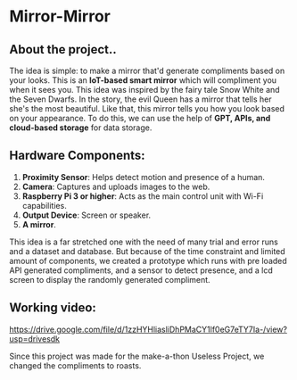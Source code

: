 # Mirror-Mirror
## About the project..

The idea is simple: to make a mirror that'd generate compliments based on your looks. This is an **IoT-based smart mirror** which will compliment you when it sees you. This idea was inspired by the fairy tale Snow White and the Seven Dwarfs. In the story, the evil Queen has a mirror that tells her she's the most beautiful. Like that, this mirror tells you how you look based on your appearance. To do this, we can use the help of **GPT, APIs, and cloud-based storage** for data storage.

## Hardware Components:

1. **Proximity Sensor**: Helps detect motion and presence of a human.
2. **Camera**: Captures and uploads images to the web.
3. **Raspberry Pi 3 or higher**: Acts as the main control unit with Wi-Fi capabilities.
4. **Output Device**: Screen or speaker.
5. **A mirror**.

This idea is a far stretched one with the need of many trial and error runs and a dataset and database. But because of the time constraint and limited amount of components, we created a prototype which runs with pre loaded API generated compliments, and a sensor to detect presence, and a lcd screen to display the randomly generated compliment. 
## Working video:
https://drive.google.com/file/d/1zzHYHliasliDhPMaCY1lf0eG7eTY7Ia-/view?usp=drivesdk

Since this project was made for the make-a-thon Useless Project, we changed the compliments to roasts. 
